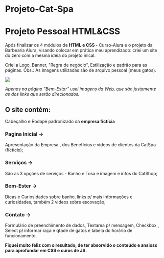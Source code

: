 # Projeto-Cat-Spa
<h1>Projeto Pessoal HTML&CSS</h1>

<p>Após finalizar os 4 módulos de <strong> HTML e CSS </strong> - Curso-Alura e o projeto da Barbearia Alura, visando colocar em prática meu aprendizado: criei um site do zero com a mesma ideia do projeto inical.</P>

<p>Criei a Logo, Banner, "Regra de negócio", Estilização e padrão para as páginas.
Obs.: As imagens utilizadas são de arquivo pessoal (meus gatos). </p>

<div>
 <a href="https://instagram.com/gatinhos_gourmet" target="_blank"><img src="https://img.shields.io/badge/-Instagram-%23E4405F?style=for-the-badge&logo=instagram&logoColor=white" target="_blank"></a>
  </div>
  
<em>Apenas na página "Bem-Estar" usei imagens da Web, que são justamente as dos links que serão direcionados.</em>

<h2>O site contém:</h2>
<p>Cabeçalho e Rodapé padronizado da <strong>empresa fictícia</strong></p>
<h3> Pagina Inicial -></h3> 
<p> Apresentação da Empresa , dos Benefícios e videos de clientes da CatSpa (fictício); </p>
<h3>Serviços -> </h3>
<p>São as 3 opções de serviços - Banho e Tosa e imagem e infos do CatShop;</p>
 <h3>Bem-Ester -></h3>
 <p> Dicas e Curiosidades sobre banho, links p/ mais informações e curiosidades, também 2 videos sobre escovação;</p>

 <h3>Contato -> </h3>
 <p>Formulário de preenchimento de dados, Textarea p/ mensagem, Checkbox , Select p/ informar raça e qtade de gatos e tabela do horário de funcionamento.</p>

 <p> <strong>Fiquei muito feliz com o resultado, de ter absorvido o conteúdo e ansioso para aprofundar em CSS e curos de JS.</strong></p>